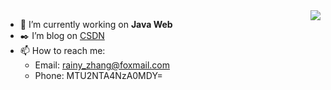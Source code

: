 <img align="right" src="https://github-readme-stats.vercel.app/api?username=rainy-zhang&show_icons=true&icon_color=CE1D2D&text_color=718096&bg_color=ffffff&hide_title=true" />


- 🔭 I’m currently working on **Java Web**
- :black_nib: I’m blog on [CSDN](https://blog.csdn.net/qq_38325614?type=blog)
- 📫 How to reach me: 
  - Email: rainy_zhang@foxmail.com
  - Phone: MTU2NTA4NzA0MDY=


<!--
<img align="right" src="https://github-readme-stats.vercel.app/api/top-langs/?username=rainy-zhang&layout=compact" />
-->





<!--
**rainy-zhang/rainy-zhang** is a ✨ _special_ ✨ repository because its `README.md` (this file) appears on your GitHub profile.

Here are some ideas to get you started:

- 🔭 I’m currently working on ...
- 🌱 I’m currently learning ...
- 👯 I’m looking to collaborate on ...
- 🤔 I’m looking for help with ...
- 💬 Ask me about ...
- 📫 How to reach me: ...
- 😄 Pronouns: ...
- ⚡ Fun fact: ...
-->
